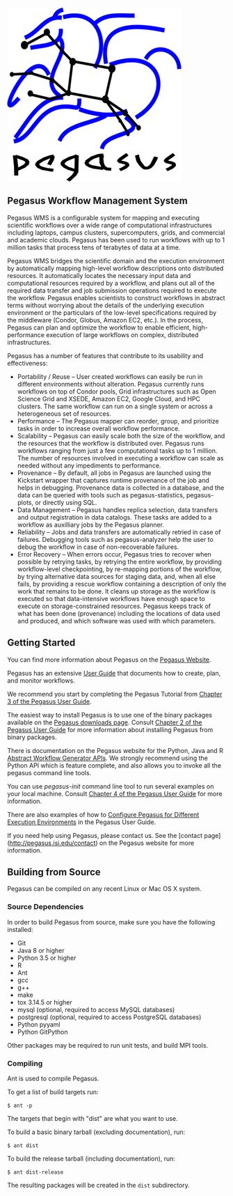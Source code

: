 ![Pegasus](doc/sphinx/images/pegasusfront-black-reduced.png)

Pegasus Workflow Management System
----------------------------------

Pegasus WMS is a configurable system for mapping and executing scientific
workflows over a wide range of computational infrastructures including laptops,
campus clusters, supercomputers, grids, and commercial and academic clouds.
Pegasus has been used to run workflows with up to 1 million tasks that process
tens of terabytes of data at a time.

Pegasus WMS bridges the scientific domain and the execution environment by
automatically mapping high-level workflow descriptions onto distributed
resources. It automatically locates the necessary input data and computational
resources required by a workflow, and plans out all of the required data
transfer and job submission operations required to execute the workflow.
Pegasus enables scientists to construct workflows in abstract terms without
worrying about the details of the underlying execution environment or the
particulars of the low-level specifications required by the middleware (Condor,
Globus, Amazon EC2, etc.). In the process, Pegasus can plan and optimize the
workflow to enable efficient, high-performance execution of large
workflows on complex, distributed infrastructures.

Pegasus has a number of features that contribute to its usability and
effectiveness:

* Portability / Reuse – User created workflows can easily be run in different
environments without alteration. Pegasus currently runs workflows on top of
Condor pools, Grid infrastructures such as Open Science Grid and XSEDE,
Amazon EC2, Google Cloud, and HPC clusters. The same workflow can run on a
single system or across a heterogeneous set of resources.
* Performance – The Pegasus mapper can reorder, group, and prioritize tasks in
order to increase overall workflow performance.
* Scalability – Pegasus can easily scale both the size of the workflow, and
the resources that the workflow is distributed over. Pegasus runs workflows
ranging from just a few computational tasks up to 1 million. The number of
resources involved in executing a workflow can scale as needed without any
impediments to performance.
* Provenance – By default, all jobs in Pegasus are launched using the
Kickstart wrapper that captures runtime provenance of the job and helps in
debugging. Provenance data is collected in a database, and the data can be
queried with tools such as pegasus-statistics, pegasus-plots, or directly
using SQL.
* Data Management – Pegasus handles replica selection, data transfers and
output registration in data catalogs. These tasks are added to a workflow as
auxilliary jobs by the Pegasus planner.
* Reliability – Jobs and data transfers are automatically retried in case of
failures. Debugging tools such as pegasus-analyzer help the user to debug the
workflow in case of non-recoverable failures.
* Error Recovery – When errors occur, Pegasus tries to recover when possible
by retrying tasks, by retrying the entire workflow, by providing workflow-level
checkpointing, by re-mapping portions of the workflow, by trying alternative
data sources for staging data, and, when all else fails, by providing a rescue
workflow containing a description of only the work that remains to be done.
It cleans up storage as the workflow is executed so that data-intensive
workflows have enough space to execute on storage-constrained resources.
Pegasus keeps track of what has been done (provenance) including the locations
of data used and produced, and which software was used with which parameters.


Getting Started
---------------

You can find more information about Pegasus on the [Pegasus Website](http://pegasus.isi.edu).

Pegasus has an extensive [User Guide](http://pegasus.isi.edu/documentation/)
that documents how to create, plan, and monitor workflows.

We recommend you start by completing the Pegasus Tutorial from [Chapter 3 of the
Pegasus User Guide](https://pegasus.isi.edu/documentation/user-guide/tutorial.html).

The easiest way to install Pegasus is to use one of the binary packages
available on the [Pegasus downloads page](http://pegasus.isi.edu/downloads).
Consult [Chapter 2 of the Pegasus User Guide](https://pegasus.isi.edu/documentation/user-guide/installation.html)
for more information about installing Pegasus from binary packages.

There is documentation on the Pegasus website for the Python, Java and R
[Abstract Workflow Generator APIs](https://pegasus.isi.edu/documentation/reference-guide/api-reference.html).
We strongly recommend using the Python API which is feature complete, and also
allows you to invoke all the pegasus command line tools.

You can use *pegasus-init* command line tool to run several examples
on your local machine. Consult [Chapter 4 of the Pegasus
User Guide](https://pegasus.isi.edu/documentation/user-guide/example-workflows.html)
for more information.

There are also examples of how to [Configure Pegasus for Different Execution
Environments](https://pegasus.isi.edu/documentation/user-guide/execution-environments.html)
in the Pegasus User Guide.

If you need help using Pegasus, please contact us. See the [contact page]
(http://pegasus.isi.edu/contact) on the Pegasus website for more information.


Building from Source
--------------------

Pegasus can be compiled on any recent Linux or Mac OS X system.

### Source Dependencies

In order to build Pegasus from source, make sure you have the following installed:

* Git
* Java 8 or higher
* Python 3.5 or higher
* R
* Ant
* gcc
* g++
* make
* tox 3.14.5 or higher
* mysql (optional, required to access MySQL databases)
* postgresql (optional, required to access PostgreSQL databases)
* Python pyyaml
* Python GitPython

Other packages may be required to run unit tests, and build MPI tools.

### Compiling

Ant is used to compile Pegasus.

To get a list of build targets run:

    $ ant -p

The targets that begin with "dist" are what you want to use.

To build a basic binary tarball (excluding documentation), run:

    $ ant dist

To build the release tarball (including documentation), run:

    $ ant dist-release

The resulting packages will be created in the `dist` subdirectory.
